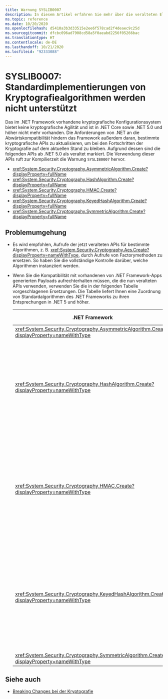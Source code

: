 ```yaml
---
title: Warnung SYSLIB0007
description: In diesem Artikel erfahren Sie mehr über die veralteten Elemente, die zur Kompilierzeit die Warnung SYSLIB0007 generieren.
ms.topic: reference
ms.date: 10/20/2020
ms.openlocfilehash: d5410a3b3d33515e2ee6f578cad2f4deaec9c25d
ms.sourcegitcommit: dfcbc096ad7908cd58a5f0aeabd2256f05266bac
ms.translationtype: HT
ms.contentlocale: de-DE
ms.lasthandoff: 10/21/2020
ms.locfileid: "92333088"
---
```

# <a name="syslib0007-default-implementations-of-cryptography-algorithms-not-supported"></a>SYSLIB0007: Standardimplementierungen von Kryptografiealgorithmen werden nicht unterstützt

Das im .NET Framework vorhandene kryptografische Konfigurationssystem bietet keine kryptografische Agilität und ist in .NET Core sowie .NET 5.0 und höher nicht mehr vorhanden. Die Anforderungen von .NET an die Abwärtskompatibilität hindern das Framework außerdem daran, bestimmte kryptografische APIs zu aktualisieren, um bei den Fortschritten der Kryptografie auf dem aktuellen Stand zu bleiben. Aufgrund dessen sind die folgenden APIs ab .NET 5.0 als veraltet markiert. Die Verwendung dieser APIs ruft zur Kompilierzeit die Warnung `SYSLIB0007` hervor.

- <xref:System.Security.Cryptography.AsymmetricAlgorithm.Create?displayProperty=fullName>
- <xref:System.Security.Cryptography.HashAlgorithm.Create?displayProperty=fullName>
- <xref:System.Security.Cryptography.HMAC.Create?displayProperty=fullName>
- <xref:System.Security.Cryptography.KeyedHashAlgorithm.Create?displayProperty=fullName>
- <xref:System.Security.Cryptography.SymmetricAlgorithm.Create?displayProperty=fullName>

## <a name="workaround"></a>Problemumgehung

- Es wird empfohlen, Aufrufe der jetzt veralteten APIs für bestimmte Algorithmen, z. B. <xref:System.Security.Cryptography.Aes.Create?displayProperty=nameWithType>, durch Aufrufe von Factorymethoden zu ersetzen. So haben Sie die vollständige Kontrolle darüber, welche Algorithmen instanziiert werden.

- Wenn Sie die Kompatibilität mit vorhandenen von .NET Framework-Apps generierten Payloads aufrechterhalten müssen, die die nun veralteten APIs verwenden, verwenden Sie die in der folgenden Tabelle vorgeschlagenen Ersetzungen. Die Tabelle liefert Ihnen eine Zuordnung von Standardalgorithmen des .NET Frameworks zu ihren Entsprechungen in .NET 5 und höher.

  | .NET Framework | Mit .NET Core/.NET 5.0 und höher kompatible Ersetzung | Bemerkungen |
  | - | - | - |
  | <xref:System.Security.Cryptography.AsymmetricAlgorithm.Create?displayProperty=nameWithType> | <xref:System.Security.Cryptography.RSA.Create?displayProperty=nameWithType> | |
  | <xref:System.Security.Cryptography.HashAlgorithm.Create?displayProperty=nameWithType> | <xref:System.Security.Cryptography.SHA1.Create?displayProperty=nameWithType> | Der SHA-1-Algorithmus gilt als nicht mehr nutzbar. Sie sollten wenn möglich einen stärkeren Algorithmus verwenden. Wenden Sie sich an Ihren Sicherheitsberater, um weitere Schritte abzusprechen. |
  | <xref:System.Security.Cryptography.HMAC.Create?displayProperty=nameWithType> | <xref:System.Security.Cryptography.HMACSHA1.%23ctor> | Der HMACSHA1-Algorithmus sollte für die meisten modernen Anwendungen nicht verwendet werden. Sie sollten wenn möglich einen stärkeren Algorithmus verwenden. Wenden Sie sich an Ihren Sicherheitsberater, um weitere Schritte abzusprechen. |
  | <xref:System.Security.Cryptography.KeyedHashAlgorithm.Create?displayProperty=nameWithType> | <xref:System.Security.Cryptography.HMACSHA1.%23ctor> | Der HMACSHA1-Algorithmus sollte für die meisten modernen Anwendungen nicht verwendet werden. Sie sollten wenn möglich einen stärkeren Algorithmus verwenden. Wenden Sie sich an Ihren Sicherheitsberater, um weitere Schritte abzusprechen. |
  | <xref:System.Security.Cryptography.SymmetricAlgorithm.Create?displayProperty=nameWithType> | <xref:System.Security.Cryptography.Aes.Create?displayProperty=nameWithType> |

## <a name="see-also"></a>Siehe auch

- [Breaking Changes bei der Kryptografie](cryptography.md#instantiating-default-implementations-of-cryptographic-abstractions-is-not-supported)
